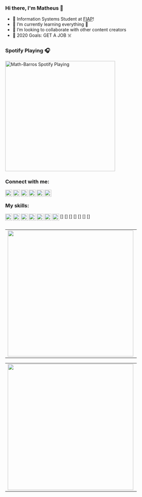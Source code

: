 ### Hi there, I'm Matheus 👋

- 🔭 Information Systems Student at [FIAP][fiap]!
- 🌱 I’m currently learning everything 🤣
- 👯 I’m looking to collaborate with other content creators
- 🥅 2020 Goals: GET A JOB ☠️

### Spotify Playing 🎧
[<img src="https://now-playing-codestackr.vercel.app/api/spotify-playing" alt="Math-Barros Spotify Playing" width="350" />](https://open.spotify.com/playlist/7mk5JYJwZ9N7TkQImkg17V?si=fMiDQXNeTLel7NZG7xnzYg)

### Connect with me:

[<img align="left" alt="Math-Barros | YouTube" width="22px" src="https://cdn.jsdelivr.net/npm/simple-icons@v3/icons/youtube.svg" />][youtube]
[<img align="left" alt="Math-Barros | Facebook" width="22px" src="https://cdn.jsdelivr.net/npm/simple-icons@v3/icons/facebook.svg" />][facebook]
[<img align="left" alt="Math-Barros | Twitter" width="22px" src="https://cdn.jsdelivr.net/npm/simple-icons@v3/icons/twitter.svg" />][twitter]
[<img align="left" alt="Math-Barros | LinkedIn" width="22px" src="https://cdn.jsdelivr.net/npm/simple-icons@v3/icons/linkedin.svg" />][linkedin]
[<img align="left" alt="Math-Barros | Instagram" width="22px" src="https://cdn.jsdelivr.net/npm/simple-icons@v3/icons/instagram.svg" />][instagram]
[<img align="left" alt="Math-Barros | Postman" width="22px" src="https://cdn.jsdelivr.net/npm/simple-icons@v3/icons/postman.svg" />][postman]

<br />

### My skills:
[<img align="left" alt="Math-Barros | Python" width="22px" src="https://cdn.jsdelivr.net/npm/simple-icons@v3/icons/python.svg" />]
[<img align="left" alt="Math-Barros | Java" width="22px" src="https://cdn.jsdelivr.net/npm/simple-icons@v3/icons/java.svg" />]
[<img align="left" alt="Math-Barros | Spring" width="22px" src="https://cdn.jsdelivr.net/npm/simple-icons@v3/icons/spring.svg" />]
[<img align="left" alt="Math-Barros | HTML" width="22px" src="https://cdn.jsdelivr.net/npm/simple-icons@v3/icons/html5.svg" />]
[<img align="left" alt="Math-Barros | CSS" width="22px" src="https://cdn.jsdelivr.net/npm/simple-icons@v3/icons/css3.svg" />]
[<img align="left" alt="Math-Barros | JavaScript" width="22px" src="https://cdn.jsdelivr.net/npm/simple-icons@v3/icons/javascript.svg" />]
[<img align="left" alt="Math-Barros | Kotlin" width="22px" src="https://cdn.jsdelivr.net/npm/simple-icons@v3/icons/kotlin.svg" />]
<br />
<br />

<center>
  <table>
    <tr>
        <td><img width="400px" align="left" src="https://github-readme-stats.vercel.app/api/top-langs/?username=Math-Barros&hide=html,TSQL,CSS&layout=compact&count_private=true" /></td>  
    </tr>   
  </table>
</center>

<center>
  <table>
    <tr>
        <td><img width="400px" align="left" src="https://github-readme-stats.vercel.app/api?username=Math-Barros&show_icons=true&count_private=true" /></td>
    </tr>   
  </table>
</center>

[fiap]: https://www.fiap.com.br
[twitter]: https://twitter.com/math__barros
[facebook]: https://www.facebook.com/MathBarros711
[youtube]: https://www.youtube.com/channel/UCP0ggjUZn673rVjo59PoNew
[instagram]: https://www.instagram.com/math__barros
[linkedin]: https://www.linkedin.com/in/matheus-barros-a1646715a
[postman]: https://explore.postman.com/Math-Barros

